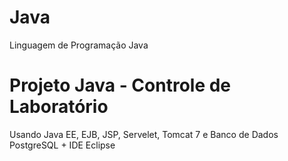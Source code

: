 # Java
Linguagem de Programação Java

# Projeto Java - Controle de Laboratório
Usando Java EE, EJB, JSP, Servelet, Tomcat 7 e Banco de Dados PostgreSQL + IDE Eclipse
